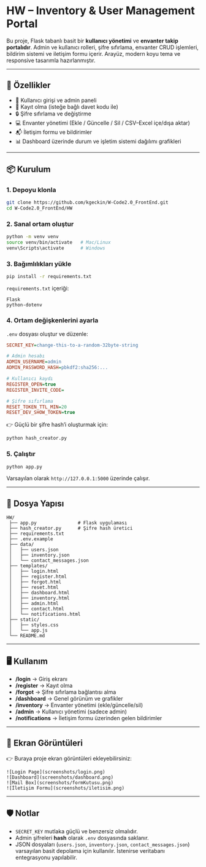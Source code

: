 # HW – Inventory & User Management Portal

Bu proje, Flask tabanlı basit bir **kullanıcı yönetimi** ve **envanter takip portalıdır**.
Admin ve kullanıcı rolleri, şifre sıfırlama, envanter CRUD işlemleri, bildirim sistemi ve iletişim formu içerir.
Arayüz, modern koyu tema ve responsive tasarımla hazırlanmıştır.

---

## 🚀 Özellikler

* 🔑 Kullanıcı girişi ve admin paneli
* 👤 Kayıt olma (isteğe bağlı davet kodu ile)
* 🔒 Şifre sıfırlama ve değiştirme
* 💻 Envanter yönetimi (Ekle / Güncelle / Sil / CSV–Excel içe/dışa aktar)
* 📬 İletişim formu ve bildirimler
* 📊 Dashboard üzerinde durum ve işletim sistemi dağılımı grafikleri

---

## 📦 Kurulum

### 1. Depoyu klonla

```bash
git clone https://github.com/kgeckin/W-Code2.0_FrontEnd.git
cd W-Code2.0_FrontEnd/HW
```

### 2. Sanal ortam oluştur

```bash
python -m venv venv
source venv/bin/activate   # Mac/Linux
venv\Scripts\activate      # Windows
```

### 3. Bağımlılıkları yükle

```bash
pip install -r requirements.txt
```

`requirements.txt` içeriği:

```
Flask
python-dotenv
```

### 4. Ortam değişkenlerini ayarla

`.env` dosyası oluştur ve düzenle:

```ini
SECRET_KEY=change-this-to-a-random-32byte-string

# Admin hesabı
ADMIN_USERNAME=admin
ADMIN_PASSWORD_HASH=pbkdf2:sha256:...

# Kullanıcı kaydı
REGISTER_OPEN=true
REGISTER_INVITE_CODE=

# Şifre sıfırlama
RESET_TOKEN_TTL_MIN=20
RESET_DEV_SHOW_TOKEN=true
```

👉 Güçlü bir şifre hash’i oluşturmak için:

```bash
python hash_creator.py
```

### 5. Çalıştır

```bash
python app.py
```

Varsayılan olarak `http://127.0.0.1:5000` üzerinde çalışır.

---

## 📂 Dosya Yapısı

```
HW/
 ├── app.py               # Flask uygulaması
 ├── hash_creator.py      # Şifre hash üretici
 ├── requirements.txt
 ├── .env.example
 ├── data/
 │   ├── users.json
 │   ├── inventory.json
 │   └── contact_messages.json
 ├── templates/
 │   ├── login.html
 │   ├── register.html
 │   ├── forgot.html
 │   ├── reset.html
 │   ├── dashboard.html
 │   ├── inventory.html
 │   ├── admin.html
 │   ├── contact.html
 │   └── notifications.html
 ├── static/
 │   ├── styles.css
 │   └── app.js
 └── README.md
```

---

## 🖥️ Kullanım

* **/login** → Giriş ekranı
* **/register** → Kayıt olma
* **/forgot** → Şifre sıfırlama bağlantısı alma
* **/dashboard** → Genel görünüm ve grafikler
* **/inventory** → Envanter yönetimi (ekle/güncelle/sil)
* **/admin** → Kullanıcı yönetimi (sadece admin)
* **/notifications** → İletişim formu üzerinden gelen bildirimler

---

## 📸 Ekran Görüntüleri

👉 Buraya proje ekran görüntüleri ekleyebilirsiniz:

```
![Login Page](screenshots/login.png)
![Dashboard](screenshots/dashboard.png)
![Mail Box](screenshots/formKutusu.png)
![İletişim Formu](screenshots/iletisim.png)
```

---

## 🛡️ Notlar

* `SECRET_KEY` mutlaka güçlü ve benzersiz olmalıdır.
* Admin şifreleri **hash** olarak `.env` dosyasında saklanır.
* JSON dosyaları (`users.json`, `inventory.json`, `contact_messages.json`) varsayılan basit depolama için kullanılır.
  İstenirse veritabanı entegrasyonu yapılabilir.

